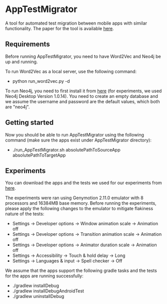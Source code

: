 # AppTestMigrator

A tool for automated test migration between mobile apps with similar functionality. The paper for the tool is available [here](https://ieeexplore.ieee.org/document/8952387).

## Requirements

Before running AppTestMigrator, you need to have Word2Vec and Neo4j be up and running.

To run Word2Vec as a local server, use the following command:
- python run_word2vec.py -d

To run Neo4j, you need to first install it from [here](https://neo4j.com/download/) (for experiments, we used Neo4j Desktop Version 1.0.14). You need to create an empty database and we assume the username and password are the default values, which both are "neo4j".

## Getting started

Now you should be able to run AppTestMigrator using the following command (make sure the apps exist under AppTestMigrator directory):
- ./run_AppTestMigrator.sh absolutePathToSourceApp absolutePathToTargetApp

## Experiments

You can download the apps and the tests we used for our experiments from [here](https://drive.google.com/file/d/1JaIeECKdEpClokDnDNV2miM3Ygpb7c0i/view). 

The experiments were ran using Genymotion 2.11.0 emulator with 8 processors and 16384MB base memory. Before running the experiments, please apply the following changes to the emulator to mitigate flakiness nature of the tests:
- Settings -> Developer options -> Window animation scale -> Animation off
- Settings -> Developer options -> Transition animation scale -> Animation off
- Settings -> Developer options -> Animator duration scale -> Animation off
- Settings -> Accessibility -> Touch & hold delay -> Long
- Settings -> Languages & input -> Spell checker -> Off

We assume that the apps support the following gradle tasks and the tests for the apps are running successfully:
- ./gradlew installDebug
- ./gradlew installDebugAndroidTest
- ./gradlew uninstallDebug
